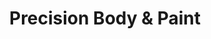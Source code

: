 ---
title: "Precision Body & Paint"
url: /beaverton/precision-body-und-paint/
shop: Autowerkstatt
---